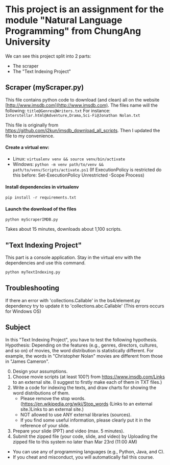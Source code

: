 # This project is an assignment for the module "Natural Language Programming" from ChungAng University 
We can see this project split into 2 parts:
- The scraper
- The "Text Indexing Project"
## Scraper (myScraper.py)

This file contains python code to download (and clean) all on the website [http://www.imsdb.com](http://www.imsdb.com).
The files name will the following: `title@Genres@Writers.txt`
For instance: `Interstellar.html@Adventure,Drama,Sci-Fi@Jonathan Nolan.txt`

This file is originally from https://github.com/j2kun/imsdb_download_all_scripts.
Then I updated the file to my convenience.


#### Create a virtual env:
- Linux: ```virtualenv venv && source venv/bin/activate```
- Windows: ```python -m venv path/to/venv && path/to/venv/Scripts/activate.ps1```
    (If ExecutionPolicy is restricted do this before: Set-ExecutionPolicy Unrestricted -Scope Process)
#### Install dependencies in virtualenv
```
pip install -r requirements.txt
```
#### Launch the download of the files
```
python myScraperIMDB.py
```
Takes about 15 minutes, downloads about 1,100 scripts.

## "Text Indexing Project"
This part is a console application.
Stay in the virtual env with the dependencies and use this command.
```bat
python myTextIndexing.py
```

## Troubleshooting
If there an error with 'collections.Callable' in the bs4/element.py dependency try to update it to 'collections.abc.Callable' (This errors occurs for Windows OS)

## Subject
In this "Text Indexing Project", you have to test the following hypothesis.
Hypothesis: Depending on the features (e.g., genres, directors, cultures, and so on) of movies, the word distribution is statistically different. For example, the words in "Christopher Nolan" movies are different from those in "James Cameron".

0) Design your assumptions. 
1) Choose movie scripts (at least 100?) from https://www.imsdb.com/Links to an external site.
    (I suggest to firstly make each of them in TXT files.)
2) Write a code for indexing the texts, and draw charts for showing the word distributions of them. 
    * Please remove the stop words. (https://en.wikipedia.org/wiki/Stop_words (Links to an external site.)Links to an external site.)
    * NOT allowed to use ANY external libraries (sources).
    * If you find some useful information, please clearly put it in the reference of your slide. 
3) Prepare your slide (PPT) and video (max. 5 minutes). 
4) Submit the zipped file (your code, slide, and video) by Uploading the zipped file to this system no later than Mar 23rd (11:00 AM)
   
* You can use any of programming languages (e.g., Python, Java, and C).
* If you cheat and misconduct, you will automatically fail this course.
